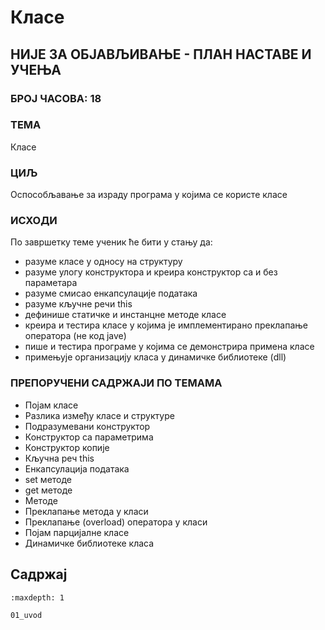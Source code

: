 # Класе

## НИЈЕ ЗА ОБЈАВЉИВАЊЕ - ПЛАН НАСТАВЕ И УЧЕЊА

### БРОЈ ЧАСОВА: 18

### ТЕМА

Класе

### ЦИЉ

Оспособљавање за израду програма у којима се користе класе

### ИСХОДИ

По завршетку теме ученик ће бити у стању да:

* разуме класе у односу на структуру
* разуме улогу конструктора и креира конструктор са и без параметара
* разуме смисао енкапсулације података
* разуме кључне речи this
* дефинише статичке и инстанцне методе класе
* креира и тестира класе у којима је имплементирано преклапање оператора (не
код jave)
* пише и тестира програме у којима се демонстрира примена класе
* примењује организацију класа у динамичке библиотеке (dll)

### ПРЕПОРУЧЕНИ САДРЖАЈИ ПО ТЕМАМА

* Појам класе
* Разлика између класе и структуре
* Подразумевани конструктор
* Конструктор са параметрима
* Конструктор копије
* Кључна реч this
* Енкапсулација података
* set методе
* get методе
* Методе
* Преклапање метода у класи
* Преклапање (overload) оператора у класи
* Појам парцијалне класе
* Динамичке библиотеке класа

## Садржај

```{toctree}
:maxdepth: 1

01_uvod
```
